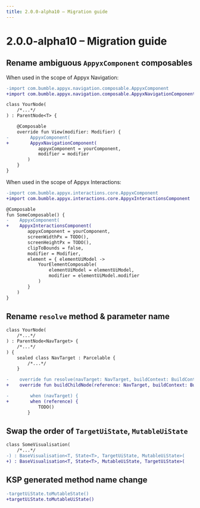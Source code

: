 ```yaml
---
title: 2.0.0-alpha10 – Migration guide
---
```


# 2.0.0-alpha10 – Migration guide

## Rename ambiguous `AppyxComponent` composables

When used in the scope of Appyx Navigation: 

```diff
-import com.bumble.appyx.navigation.composable.AppyxComponent
+import com.bumble.appyx.navigation.composable.AppyxNavigationComponent

class YourNode(
    /*...*/
) : ParentNode<T> {

    @Composable
    override fun View(modifier: Modifier) {
-        AppyxComponent(
+        AppyxNavigationComponent(
            appyxComponent = yourComponent,
            modifier = modifier
        )   
    }
}
```

When used in the scope of Appyx Interactions: 

```diff
-import com.bumble.appyx.interactions.core.AppyxComponent
+import com.bumble.appyx.interactions.core.AppyxInteractionsComponent

@Composable
fun SomeComposable() {
-    AppyxComponent(
+    AppyxInteractionsComponent(
        appyxComponent = yourComponent,
        screenWidthPx = TODO(),
        screenHeightPx = TODO(),
        clipToBounds = false,
        modifier = Modifier,
        element = { elementUiModel ->
            YourElementComposable(
                elementUiModel = elementUiModel,
                modifier = elementUiModel.modifier
            )
        }
    )
}
```

## Rename `resolve` method & parameter name

```diff
class YourNode(
    /*...*/
) : ParentNode<NavTarget> {
    /*...*/
) {
    sealed class NavTarget : Parcelable {
        /*...*/
    }

-    override fun resolve(navTarget: NavTarget, buildContext: BuildContext): Node =
+    override fun buildChildNode(reference: NavTarget, buildContext: BuildContext): Node =

-        when (navTarget) {
+        when (reference) {
            TODO()
        }
```


## Swap the order of `TargetUiState`, `MutableUiState`

```diff
class SomeVisualisation(
    /*...*/
-) : BaseVisualisation<T, State<T>, TargetUiState, MutableUiState>(
+) : BaseVisualisation<T, State<T>, MutableUiState, TargetUiState>(
```


## KSP generated method name change

```diff
-targetUiState.toMutableState()
+targetUiState.toMutableUiState()
```
